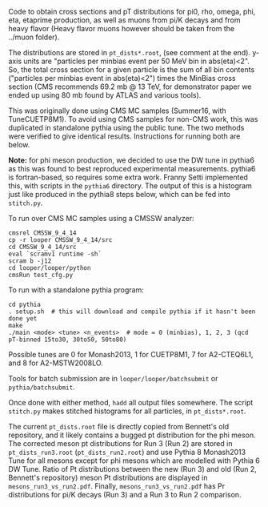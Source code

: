 Code to obtain cross sections and pT distributions for pi0, rho,
omega, phi, eta, etaprime production, as well as muons from pi/K
decays and from heavy flavor (Heavy flavor muons however should be
taken from the ../muon folder).

The distributions are stored in `pt_dists*.root`, (see comment at the end). y-axis units are
"particles per minbias event per 50 MeV bin in abs(eta)<2".
So, the total cross section for a given particle is the sum of all bin
contents ("particles per minbias event in abs(eta)<2")
times the MinBias cross section (CMS recommends 69.2 mb @ 13 TeV, for demonstrator paper we ended up using 80 mb found by ATLAS and various tools).

This was originally done using CMS MC samples (Summer16, with TuneCUETP8M1).
To avoid using CMS samples for non-CMS work, this was duplicated in standalone pythia
using the public tune. The two methods were verified to give identical results.
Instructions for running both are below.

**Note:** for phi meson production, we decided to use the DW tune in pythia6 as this was found to best reproduced experimental measurements. pythia6 is fortran-based, so requires some extra work. Franny Setti implemented this, with scripts in the `pythia6` directory. The output of this is a histogram just like produced in the pythia8 steps below, which can be fed into `stitch.py`.

To run over CMS MC samples using a CMSSW analyzer:
```
cmsrel CMSSW_9_4_14
cp -r looper CMSSW_9_4_14/src
cd CMSSW_9_4_14/src
eval `scramv1 runtime -sh`
scram b -j12
cd looper/looper/python
cmsRun test_cfg.py
```

To run with a standalone pythia program:
```
cd pythia
. setup.sh  # this will download and compile pythia if it hasn't been done yet
make
./main <mode> <tune> <n_events>  # mode = 0 (minbias), 1, 2, 3 (qcd pT-binned 15to30, 30to50, 50to80)
```

Possible tunes are 0 for Monash2013, 1 for CUETP8M1, 7 for A2-CTEQ6L1, and 8 for A2-MSTW2008LO.

Tools for batch submission are in `looper/looper/batchsubmit` or `pythia/batchsubmit`.

Once done with either method, `hadd` all output files somewhere. 
The script `stitch.py` makes stitched histograms for all particles, in
`pt_dists*.root`.

The current `pt_dists.root` file is directly copied from Bennett's old
repository, and it likely contains a bugged pt distribution for the
phi meson. The corrected meson pt distributions for Run 3 (Run 2) are
stored in `pt_dists_run3.root` (`pt_dists_run2.root`) and use Pythia 8
Monash2013 Tune for all mesons except for phi mesons which are
modelled with Pythia 6 DW Tune.  Ratio of Pt distributions between the
new (Run 3) and old (Run 2, Bennett's repository) meson Pt
distributions
are displayed in `mesons_run3_vs_run2.pdf`.  Finally, `mesons_run3_vs_run2.pdf`
has Pr distributions for pi/K decays (Run 3) and a Run 3 to Run 2 comparison. 

